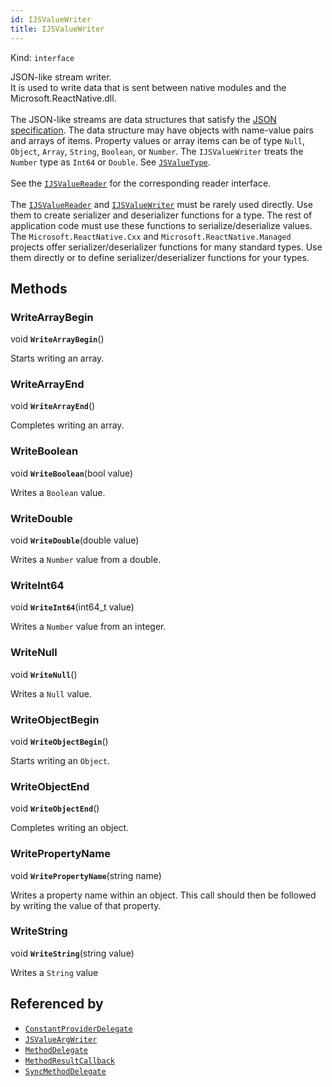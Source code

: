 ```yaml
---
id: IJSValueWriter
title: IJSValueWriter
---
```


Kind: `interface`



JSON-like stream writer.<br/>It is used to write data that is sent between native modules and the Microsoft.ReactNative.dll.<br/><br/>The JSON-like streams are data structures that satisfy the [JSON specification](https://tools.ietf.org/html/rfc8259). The data structure may have objects with name-value pairs and arrays of items. Property values or array items can be of type `Null`, `Object`, `Array`, `String`, `Boolean`, or `Number`. The `IJSValueWriter` treats the `Number` type as `Int64` or `Double`. See [`JSValueType`](JSValueType).<br/><br/>See the [`IJSValueReader`](IJSValueReader) for the corresponding reader interface.<br/><br/>The [`IJSValueReader`](IJSValueReader) and [`IJSValueWriter`](IJSValueWriter) must be rarely used directly. Use them to create serializer and deserializer functions for a type. The rest of application code must use these functions to serialize/deserialize values. The `Microsoft.ReactNative.Cxx` and `Microsoft.ReactNative.Managed` projects offer serializer/deserializer functions for many standard types. Use them directly or to define serializer/deserializer functions for your types.



## Methods
### WriteArrayBegin
void **`WriteArrayBegin`**()

Starts writing an array.



### WriteArrayEnd
void **`WriteArrayEnd`**()

Completes writing an array.



### WriteBoolean
void **`WriteBoolean`**(bool value)

Writes a `Boolean` value.



### WriteDouble
void **`WriteDouble`**(double value)

Writes a `Number` value from a double.



### WriteInt64
void **`WriteInt64`**(int64_t value)

Writes a `Number` value from an integer.



### WriteNull
void **`WriteNull`**()

Writes a `Null` value.



### WriteObjectBegin
void **`WriteObjectBegin`**()

Starts writing an `Object`.



### WriteObjectEnd
void **`WriteObjectEnd`**()

Completes writing an object.



### WritePropertyName
void **`WritePropertyName`**(string name)

Writes a property name within an object. This call should then be followed by writing the value of that property.



### WriteString
void **`WriteString`**(string value)

Writes a `String` value






## Referenced by
- [`ConstantProviderDelegate`](ConstantProviderDelegate)
- [`JSValueArgWriter`](JSValueArgWriter)
- [`MethodDelegate`](MethodDelegate)
- [`MethodResultCallback`](MethodResultCallback)
- [`SyncMethodDelegate`](SyncMethodDelegate)
